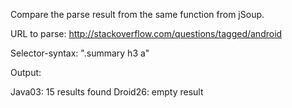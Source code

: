 Compare the parse result from the same function from jSoup.

URL to parse: http://stackoverflow.com/questions/tagged/android

Selector-syntax: ".summary h3 a" 

Output:

Java03: 15 results found
Droid26: empty result
